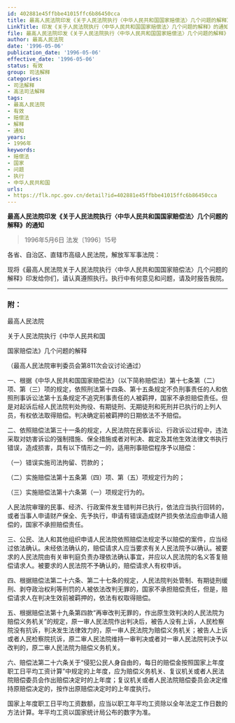 ```yaml
---
id: 402881e45ffbbe41015ffc6b86450cca
title: 最高人民法院印发《关于人民法院执行〈中华人民共和国国家赔偿法〉几个问题的解释》的通知
LinkTitle: 印发《关于人民法院执行〈中华人民共和国国家赔偿法〉几个问题的解释》的通知（1996）
file: 最高人民法院印发《关于人民法院执行〈中华人民共和国国家赔偿法〉几个问题的解释》的通知_19960506_402881e45ffbbe41015ffc6b86450cca.docx
author: 最高人民法院
date: '1996-05-06'
publication_date: '1996-05-06'
effective_date: '1996-05-06'
status: 有效
group: 司法解释
categories:
- 司法解释
- 高法司法解释
tags:
- 最高人民法院
- 有效
- 赔偿法
- 解释
- 通知
years:
- 1996年
keywords:
- 赔偿法
- 国家
- 问题
- 执行
- 中华人民共和国
urls:
- https://flk.npc.gov.cn/detail?id=402881e45ffbbe41015ffc6b86450cca
---
```


**最高人民法院印发《关于人民法院执行〈中华人民共和国国家赔偿法〉几个问题的解释》的通知**

> 1996年5月6日 法发〔1996〕15号

各省、自治区、直辖市高级人民法院，解放军军事法院：

现将《最高人民法院关于人民法院执行〈中华人民共和国国家赔偿法〉几个问题的解释》印发给你们，请认真遵照执行。执行中有何意见和问题，请及时报告我院。

---

### 附：

最高人民法院

关于人民法院执行《中华人民共和国

国家赔偿法》几个问题的解释

（最高人民法院审判委员会第811次会议讨论通过）

一、根据《中华人民共和国国家赔偿法》（以下简称赔偿法）第十七条第（二）项、第（三）项的规定，依照刑法第十四条、第十五条规定不负刑事责任的人和依照刑事诉讼法第十五条规定不追究刑事责任的人被羁押，国家不承担赔偿责任。但是对起诉后经人民法院判处拘役、有期徒刑、无期徒刑和死刑并已执行的上列人员，有权依法取得赔偿。判决确定前被羁押的日期依法不予赔偿。

二、依照赔偿法第三十一条的规定，人民法院在民事诉讼、行政诉讼过程中，违法采取对妨害诉讼的强制措施、保全措施或者对判决、裁定及其他生效法律文书执行错误，造成损害，具有以下情形之一的，适用刑事赔偿程序予以赔偿：

（一）错误实施司法拘留、罚款的；

（二）实施赔偿法第十五条第（四）项、第（五）项规定行为的；

（三）实施赔偿法第十六条第（一）项规定行为的。

人民法院审理的民事、经济、行政案件发生错判并已执行，依法应当执行回转的，或者当事人申请财产保全、先予执行，申请有错误造成财产损失依法应由申请人赔偿的，国家不承担赔偿责任。

三、公民、法人和其他组织申请人民法院依照赔偿法规定予以赔偿的案件，应当经过依法确认。未经依法确认的，赔偿请求人应当要求有关人民法院予以确认。被要求的人民法院由有关审判庭负责办理依法确认事宜，并应以人民法院的名义答复赔偿请求人。被要求的人民法院不予确认的，赔偿请求人有权申诉。

四、根据赔偿法第二十六条、第二十七条的规定，人民法院判处管制、有期徒刑缓刑、剥夺政治权利等刑罚的人被依法改判无罪的，国家不承担赔偿责任，但是，赔偿请求人在判决生效前被羁押的，依法有权取得赔偿。

五、根据赔偿法第十九条第四款“再审改判无罪的，作出原生效判决的人民法院为赔偿义务机关”的规定，原一审人民法院作出判决后，被告人没有上诉，人民检察院没有抗诉，判决发生法律效力的，原一审人民法院为赔偿义务机关；被告人上诉或者人民检察院抗诉，原二审人民法院维持一审判决或者对一审人民法院判决予以改判的，原二审人民法院为赔偿义务机关。

六、赔偿法第二十六条关于“侵犯公民人身自由的，每日的赔偿金按照国家上年度职工日平均工资计算”中规定的上年度，应为赔偿义务机关、复议机关或者人民法院赔偿委员会作出赔偿决定时的上年度；复议机关或者人民法院赔偿委员会决定维持原赔偿决定的，按作出原赔偿决定时的上年度执行。

国家上年度职工日平均工资数额，应当以职工年平均工资除以全年法定工作日数的方法计算。年平均工资以国家统计局公布的数字为准。
